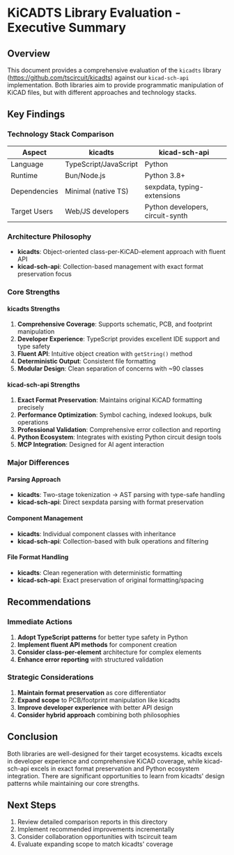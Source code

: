 # KiCADTS Library Evaluation - Executive Summary

## Overview
This document provides a comprehensive evaluation of the `kicadts` library (https://github.com/tscircuit/kicadts) against our `kicad-sch-api` implementation. Both libraries aim to provide programmatic manipulation of KiCAD files, but with different approaches and technology stacks.

## Key Findings

### Technology Stack Comparison
| Aspect | kicadts | kicad-sch-api |
|--------|---------|---------------|
| Language | TypeScript/JavaScript | Python |
| Runtime | Bun/Node.js | Python 3.8+ |
| Dependencies | Minimal (native TS) | sexpdata, typing-extensions |
| Target Users | Web/JS developers | Python developers, circuit-synth |

### Architecture Philosophy
- **kicadts**: Object-oriented class-per-KiCAD-element approach with fluent API
- **kicad-sch-api**: Collection-based management with exact format preservation focus

### Core Strengths

#### kicadts Strengths
1. **Comprehensive Coverage**: Supports schematic, PCB, and footprint manipulation
2. **Developer Experience**: TypeScript provides excellent IDE support and type safety
3. **Fluent API**: Intuitive object creation with `getString()` method
4. **Deterministic Output**: Consistent file formatting
5. **Modular Design**: Clean separation of concerns with ~90 classes

#### kicad-sch-api Strengths
1. **Exact Format Preservation**: Maintains original KiCAD formatting precisely
2. **Performance Optimization**: Symbol caching, indexed lookups, bulk operations
3. **Professional Validation**: Comprehensive error collection and reporting
4. **Python Ecosystem**: Integrates with existing Python circuit design tools
5. **MCP Integration**: Designed for AI agent interaction

### Major Differences

#### Parsing Approach
- **kicadts**: Two-stage tokenization → AST parsing with type-safe handling
- **kicad-sch-api**: Direct sexpdata parsing with format preservation

#### Component Management
- **kicadts**: Individual component classes with inheritance
- **kicad-sch-api**: Collection-based with bulk operations and filtering

#### File Format Handling
- **kicadts**: Clean regeneration with deterministic formatting
- **kicad-sch-api**: Exact preservation of original formatting/spacing

## Recommendations

### Immediate Actions
1. **Adopt TypeScript patterns** for better type safety in Python
2. **Implement fluent API methods** for component creation
3. **Consider class-per-element** architecture for complex elements
4. **Enhance error reporting** with structured validation

### Strategic Considerations
1. **Maintain format preservation** as core differentiator
2. **Expand scope** to PCB/footprint manipulation like kicadts
3. **Improve developer experience** with better API design
4. **Consider hybrid approach** combining both philosophies

## Conclusion
Both libraries are well-designed for their target ecosystems. kicadts excels in developer experience and comprehensive KiCAD coverage, while kicad-sch-api excels in exact format preservation and Python ecosystem integration. There are significant opportunities to learn from kicadts' design patterns while maintaining our core strengths.

## Next Steps
1. Review detailed comparison reports in this directory
2. Implement recommended improvements incrementally
3. Consider collaboration opportunities with tscircuit team
4. Evaluate expanding scope to match kicadts' coverage